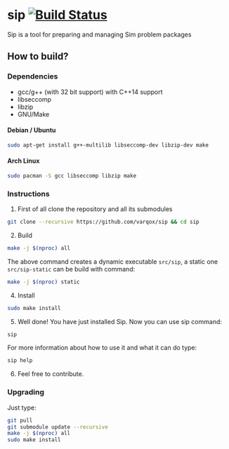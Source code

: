 # sip [![Build Status](https://travis-ci.org/varqox/sip.svg)](https://travis-ci.org/varqox/sip)

Sip is a tool for preparing and managing Sim problem packages

## How to build?

### Dependencies
- gcc/g++ (with 32 bit support) with C++14 support
- libseccomp
- libzip
- GNU/Make

#### Debian / Ubuntu

  ```sh
  sudo apt-get install g++-multilib libseccomp-dev libzip-dev make
  ```

#### Arch Linux

  ```sh
  sudo pacman -S gcc libseccomp libzip make
  ```

### Instructions
1. First of all clone the repository and all its submodules

  ```sh
  git clone --recursive https://github.com/varqox/sip && cd sip
  ```

2. Build

  ```sh
  make -j $(nproc) all
  ```

The above command creates a dynamic executable `src/sip`, a static one `src/sip-static` can be build with command:

  ```sh
  make -j $(nproc) static
  ```
4. Install

  ```sh
  sudo make install
  ```

5. Well done! You have just installed Sip. Now you can use sip command:

  ```sh
  sip
  ```

For more information about how to use it and what it can do type:

  ```sh
  sip help
  ```

6. Feel free to contribute.

### Upgrading
Just type:

  ```sh
  git pull
  git submodule update --recursive
  make -j $(nproc) all
  sudo make install
  ```
